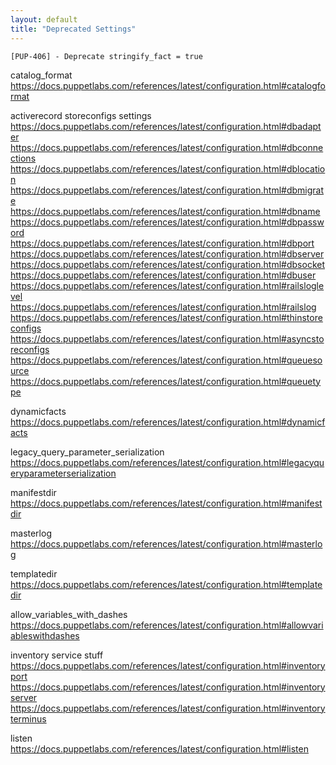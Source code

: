 ```yaml
---
layout: default
title: "Deprecated Settings"
---
```


    [PUP-406] - Deprecate stringify_fact = true

catalog_format
https://docs.puppetlabs.com/references/latest/configuration.html#catalogformat


activerecord storeconfigs settings
https://docs.puppetlabs.com/references/latest/configuration.html#dbadapter
https://docs.puppetlabs.com/references/latest/configuration.html#dbconnections
https://docs.puppetlabs.com/references/latest/configuration.html#dblocation
https://docs.puppetlabs.com/references/latest/configuration.html#dbmigrate
https://docs.puppetlabs.com/references/latest/configuration.html#dbname
https://docs.puppetlabs.com/references/latest/configuration.html#dbpassword
https://docs.puppetlabs.com/references/latest/configuration.html#dbport
https://docs.puppetlabs.com/references/latest/configuration.html#dbserver
https://docs.puppetlabs.com/references/latest/configuration.html#dbsocket
https://docs.puppetlabs.com/references/latest/configuration.html#dbuser
https://docs.puppetlabs.com/references/latest/configuration.html#railsloglevel
https://docs.puppetlabs.com/references/latest/configuration.html#railslog
https://docs.puppetlabs.com/references/latest/configuration.html#thinstoreconfigs
https://docs.puppetlabs.com/references/latest/configuration.html#asyncstoreconfigs
https://docs.puppetlabs.com/references/latest/configuration.html#queuesource
https://docs.puppetlabs.com/references/latest/configuration.html#queuetype

dynamicfacts
https://docs.puppetlabs.com/references/latest/configuration.html#dynamicfacts

legacy_query_parameter_serialization
https://docs.puppetlabs.com/references/latest/configuration.html#legacyqueryparameterserialization

manifestdir
https://docs.puppetlabs.com/references/latest/configuration.html#manifestdir

masterlog
https://docs.puppetlabs.com/references/latest/configuration.html#masterlog

templatedir
https://docs.puppetlabs.com/references/latest/configuration.html#templatedir

allow_variables_with_dashes
https://docs.puppetlabs.com/references/latest/configuration.html#allowvariableswithdashes


inventory service stuff
https://docs.puppetlabs.com/references/latest/configuration.html#inventoryport
https://docs.puppetlabs.com/references/latest/configuration.html#inventoryserver
https://docs.puppetlabs.com/references/latest/configuration.html#inventoryterminus


listen
https://docs.puppetlabs.com/references/latest/configuration.html#listen
